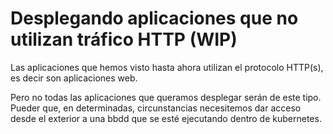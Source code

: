 # Desplegando aplicaciones que no utilizan tráfico HTTP (WIP)

Las aplicaciones que hemos visto hasta ahora utilizan el protocolo HTTP(s), es decir son aplicaciones web.

Pero no todas las aplicaciones que queramos desplegar serán de este tipo. Pueder que, en determinadas, circunstancias necesitemos dar acceso desde el exterior a una bbdd que se esté ejecutando dentro de kubernetes.